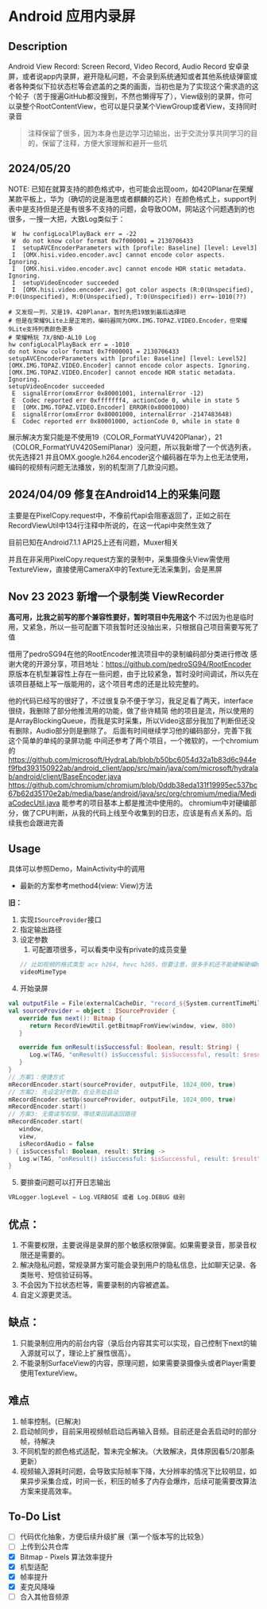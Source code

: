 # Android 应用内录屏

## Description
Android View Record: Screen Record, Video Record, Audio Record
安卓录屏，或者说app内录屏，避开隐私问题，不会录到系统通知或者其他系统级弹窗或者各种类似下拉状态栏等会遮盖的之类的画面，当初也是为了实现这个需求造的这个轮子（苦于搜遍GitHub都没搜到，不然也懒得写了），View级别的录屏，你可以录整个RootContentView，也可以是只录某个ViewGroup或者View，支持同时录音

> 注释保留了很多，因为本身也是边学习边输出，出于交流分享共同学习的目的，保留了注释，方便大家理解和避开一些坑

## 2024/05/20
NOTE: 已知在就算支持的颜色格式中，也可能会出现oom，如420Planar在荣耀某款平板上，华为（确切的说是海思或者麒麟的芯片）在颜色格式上，support列表中是支持但是还是有很多不支持的问题，会导致OOM，网站这个问题遇到的也很多，一搜一大把，大致Log类似于：
```logcatfilter
 W  hw configLocalPlayBack err = -22
 W  do not know color format 0x7f000001 = 2130706433
 I  setupAVCEncoderParameters with [profile: Baseline] [level: Level3]
 I  [OMX.hisi.video.encoder.avc] cannot encode color aspects. Ignoring.
 I  [OMX.hisi.video.encoder.avc] cannot encode HDR static metadata. Ignoring.
 I  setupVideoEncoder succeeded
 I  [OMX.hisi.video.encoder.avc] got color aspects (R:0(Unspecified), P:0(Unspecified), M:0(Unspecified), T:0(Unspecified)) err=-1010(??)
```
```logcatfilter
# 又发现一列，又是19，420Planar，暂时先把19放到最后选择吧
# 但是在荣耀9Lite上是正常的，编码器同为OMX.IMG.TOPAZ.VIDEO.Encoder，但荣耀9Lite支持列表颜色更多
# 荣耀畅玩 7X/BND-AL10 Log
hw configLocalPlayBack err = -1010
do not know color format 0x7f000001 = 2130706433
setupAVCEncoderParameters with [profile: Baseline] [level: Level52]
[OMX.IMG.TOPAZ.VIDEO.Encoder] cannot encode color aspects. Ignoring.
[OMX.IMG.TOPAZ.VIDEO.Encoder] cannot encode HDR static metadata. Ignoring.
setupVideoEncoder succeeded
 E  signalError(omxError 0x80001001, internalError -12)
 E  Codec reported err 0xfffffff4, actionCode 0, while in state 5
 E  [OMX.IMG.TOPAZ.VIDEO.Encoder] ERROR(0x80001000)
 E  signalError(omxError 0x80001000, internalError -2147483648)
 E  Codec reported err 0x80001000, actionCode 0, while in state 0
```
展示解决方案只能是不使用19（COLOR_FormatYUV420Planar），21（COLOR_FormatYUV420SemiPlanar）没问题，所以我新增了一个优选列表，优先选择21
并且OMX.google.h264.encoder这个编码器在华为上也无法使用，编码的视频有问题无法播放，别的机型测了几款没问题。

## 2024/04/09 修复在Android14上的采集问题
主要是在PixelCopy.request中，不像前代api会阻塞返回了，正如之前在RecordViewUtil中134行注释中所说的，在这一代api中突然生效了

目前已知在Android7.1.1 API25上还有问题，Muxer相关

并且在非采用PixelCopy.request方案的录制中，采集摄像头View需使用TextureView，直接使用CameraX中的Texture无法采集到，会是黑屏

## Nov 23 2023 新增一个录制类 ViewRecorder
**高可用，比我之前写的那个兼容性要好，暂时项目中先用这个**
不过因为也是临时用，又紧急，所以一些可配置下项我暂时还没抽出来，只根据自己项目需要写死了值

借用了pedroSG94在他的RootEncoder推流项目中的录制编码部分类进行修改
感谢大佬的开源分享，项目地址：https://github.com/pedroSG94/RootEncoder
原版本在机型兼容性上存在一些问题，由于比较紧急，暂时没时间调试，所以先在该项目基础上写一版能用的，这个项目考虑的还是比较完整的。

他的代码已经写的很好了，不过很复杂不便于学习，我足足看了两天，interface很绕，我删除了部分他推流用的功能，做了些许精简
他的项目是流，所以使用的是ArrayBlockingQueue，而我是实时采集，所以Video这部分我加了判断但还没有删除，Audio部分则是删除了。
后面有时间继续学习他的编码部分，完善下我这个简单的单纯的录屏功能
中间还参考了两个项目，一个微软的，一个chromium的
https://github.com/microsoft/HydraLab/blob/b50bc6054d32a1b83d6c944ef9fbd393150922ab/android_client/app/src/main/java/com/microsoft/hydralab/android/client/BaseEncoder.java
https://github.com/chromium/chromium/blob/0ddb38eda131f19995ec537bc67b62d35170e2ab/media/base/android/java/src/org/chromium/media/MediaCodecUtil.java
能参考的项目基本上都是推流中使用的。
chromium中对硬编部分，做了CPU判断，从我的代码上线至今收集到的日志，应该是有点关系的。后续我也会跟进完善


## Usage
具体可以参照Demo，MainActivity中的调用

* 最新的方案参考method4(view: View)方法

**旧：**
1. 实现```ISourceProvider```接口
2. 指定输出路径
3. 设定参数
   1. 可配置项很多，可以看类中没有private的成员变量
   ```kotlin
   // 比如视频的格式类型 acv h264, hevc h265，但要注意，很多手机还不能硬解硬编h265
   videoMimeType
    ```
4. 开始录屏
```kotlin
val outputFile = File(externalCacheDir, "record_${System.currentTimeMillis()}.mp4")
val sourceProvider = object : ISourceProvider {
   override fun next(): Bitmap {
      return RecordViewUtil.getBitmapFromView(window, view, 800)
   }

   override fun onResult(isSuccessful: Boolean, result: String) {
      Log.w(TAG, "onResult() isSuccessful: $isSuccessful, result: $result")
   }
}
// 方案1：便捷方式
mRecordEncoder.start(sourceProvider, outputFile, 1024_000, true)
// 方案2: 先设定好参数，在业务处启动
mRecordEncoder.setUp(sourceProvider, outputFile, 1024_000, true)
mRecordEncoder.start()
// 方案3: 无需读写权限，等结束回调返回路径
mRecordEncoder.start(
   window,
   view,
   isRecordAudio = false
) { isSuccessful: Boolean, result: String ->
   Log.w(TAG, "onResult() isSuccessful: $isSuccessful, result: $result")
}
```
5. 要排查问题可以打开日志输出
```kotlin
VRLogger.logLevel = Log.VERBOSE 或者 Log.DEBUG 级别
```


## 优点：
1. 不需要权限，主要说得是录屏的那个敏感权限弹窗。如果需要录音，那录音权限还是需要的。
2. 解决隐私问题，常规录屏方案可能会录到用户的隐私信息，比如聊天记录、各类账号、短信验证码等。
3. 不会因为下拉状态栏等，需要录制的内容被遮盖。
4. 自定义源更灵活。

## 缺点：
1. 只能录制应用内的前台内容（录后台内容其实可以实现，自己控制下next的输入源就可以了，理论上扩展性很高）。
2. 不能录制SurfaceView的内容，原理问题，如果需要录摄像头或者Player需要使用TextureView。


## 难点
1. 帧率控制。(已解决)
2. 启动帧同步，目前采用视频帧启动后再输入音频。目前还是会丢启动时的部分帧，待解决
3. 不同机型的颜色格式适配，暂未完全解决。（大致解决，具体原因看5/20那条更新）
4. 视频输入源耗时问题，会导致实际帧率下降，大分辨率的情况下比较明显，如果异步采集合成，时间一长，积压的帧多了内存会爆炸，后续可能需要改算法方案来提高效率。


## To-Do List
- [ ] 代码优化抽象，方便后续升级扩展（第一个版本写的比较急）
- [ ] 上传到公共仓库
- [x] Bitmap - Pixels 算法效率提升
- [x] 机型适配
- [x] 帧率提升
- [x] 麦克风降噪
- [ ] 合入其他音频源
